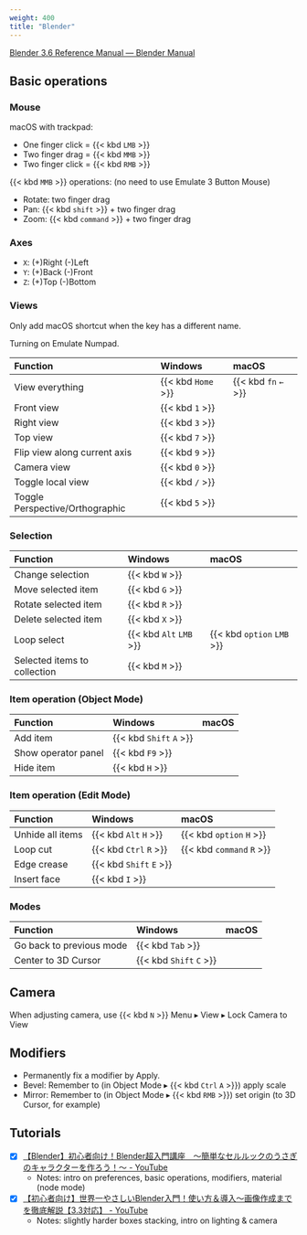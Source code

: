 ```yaml
---
weight: 400
title: "Blender"
---
```

[Blender 3.6 Reference Manual — Blender Manual](https://docs.blender.org/manual/en/3.6/index.html)

## Basic operations

### Mouse

macOS with trackpad:

- One finger click = {{< kbd `LMB` >}}
- Two finger drag = {{< kbd `MMB` >}}
- Two finger click = {{< kbd `RMB` >}}

{{< kbd `MMB` >}} operations: \(no need to use Emulate 3 Button Mouse\)

- Rotate: two finger drag
- Pan: {{< kbd `shift` >}} \+ two finger drag
- Zoom: {{< kbd `command` >}} \+ two finger drag

### Axes

- `X`: (+)Right (-)Left
- `Y`: (+)Back (-)Front
- `Z`: (+)Top (-)Bottom

### Views

Only add macOS shortcut when the key has a different name.

Turning on Emulate Numpad.

| Function | Windows | macOS |
|:---------|:--------|:------|
| View everything | {{< kbd `Home` >}} | {{< kbd `fn` `←` >}} |
| Front view | {{< kbd `1` >}} |    |
| Right view | {{< kbd `3` >}} |    |
| Top view | {{< kbd `7` >}} |    |
| Flip view along current axis | {{< kbd `9` >}} |    |
| Camera view | {{< kbd `0` >}} |    |
| Toggle local view | {{< kbd `/` >}} |    |
| Toggle Perspective/Orthographic | {{< kbd `5` >}} |    |

<!-- `If you reset your camera rotation ( alt-r ) `??? -->

### Selection

| Function | Windows | macOS |
|:---------|:--------|:------|
| Change selection | {{< kbd `W` >}} |    |
| Move selected item | {{< kbd `G` >}} |    |
| Rotate selected item | {{< kbd `R` >}} |    |
| Delete selected item | {{< kbd `X` >}} |    |
| Loop select | {{< kbd `Alt` `LMB` >}} | {{< kbd `option` `LMB` >}} |
| Selected items to collection | {{< kbd `M` >}} |    |


### Item operation \(Object Mode\)

| Function | Windows | macOS |
|:---------|:--------|:------|
| Add item | {{< kbd `Shift` `A` >}} |    |
| Show operator panel | {{< kbd `F9` >}} |    |
| Hide item | {{< kbd `H` >}} |    |


### Item operation \(Edit Mode\)

| Function | Windows | macOS |
|:---------|:--------|:------|
| Unhide all items | {{< kbd `Alt` `H` >}} | {{< kbd `option` `H` >}} |
| Loop cut | {{< kbd `Ctrl` `R` >}} | {{< kbd `command` `R` >}} |
| Edge crease | {{< kbd `Shift` `E` >}} |    |
| Insert face | {{< kbd `I` >}} |    |

### Modes

| Function | Windows | macOS |
|:---------|:--------|:------|
| Go back to previous mode | {{< kbd `Tab` >}} |    |
| Center to 3D Cursor | {{< kbd `Shift` `C` >}} |    |


## Camera

When adjusting camera, use {{< kbd `N` >}} Menu ▸ View ▸ Lock Camera to View


## Modifiers

- Permanently fix a modifier by Apply.
- Bevel: Remember to \(in Object Mode ▸ {{< kbd `Ctrl` `A` >}}\) apply scale
- Mirror: Remember to \(in Object Mode ▸ {{< kbd `RMB` >}}\) set origin \(to 3D Cursor, for example\)


## Tutorials

- [x] [【Blender】初心者向け！Blender超入門講座　～簡単なセルルックのうさぎのキャラクターを作ろう！～ - YouTube](https://www.youtube-nocookie.com/embed/OoM0ikOi1v4?cc_load_policy=1&hl=en)
    + Notes: intro on preferences, basic operations, modifiers, material \(node mode\)
- [x] [【初心者向け】世界一やさしいBlender入門！使い方＆導入〜画像作成までを徹底解説【3.3対応】 - YouTube](https://www.youtube-nocookie.com/embed/S6aAvxUx2ko?cc_load_policy=1&hl=en)
    + Notes: slightly harder boxes stacking, intro on lighting \& camera


<!-- - [ ] [If I Started Blender In 2023, I'd Do This - YouTube](https://www.youtube-nocookie.com/embed/1WOVNkJQEAQ?cc_load_policy=1&hl=en)
- [ ] [I animated this in 18 days... in Blender - YouTube](https://www.youtube-nocookie.com/embed/tCTkkHGRpNk?cc_load_policy=1&hl=en) -->
